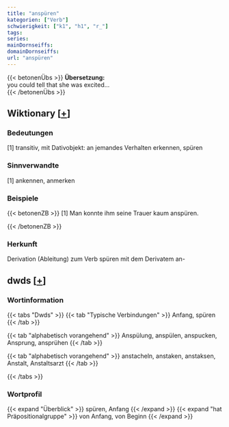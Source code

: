```yaml
---
title: "anspüren"
kategorien: ["Verb"]
schwierigkeit: ["k1", "h1", "r_"]
tags:
series:
mainDornseiffs:
domainDornseiffs:
url: "anspüren"
---
```


{{< betonenÜbs >}}
**Übersetzung:**  
you could tell that she was excited...  
{{< /betonenÜbs >}}

## Wiktionary [[+](https://de.wiktionary.org/wiki/anspüren)]

### Bedeutungen
[1] transitiv, mit Dativobjekt: an jemandes Verhalten erkennen, spüren  

### Sinnverwandte
[1] ankennen, anmerken  

### Beispiele
{{< betonenZB >}}
[1] Man konnte ihm seine Trauer kaum anspüren.  

{{< /betonenZB >}}
### Herkunft
Derivation (Ableitung) zum Verb spüren mit dem Derivatem an-  



## dwds [[+](https://www.dwds.de/wb/anspüren)]

### Wortinformation
{{< tabs "Dwds" >}}
{{< tab "Typische Verbindungen" >}}
Anfang, spüren
{{< /tab >}}

{{< tab "alphabetisch vorangehend" >}}
Anspülung, anspülen, anspucken, Ansprung, ansprühen
{{< /tab >}}

{{< tab "alphabetisch vorangehend" >}}
anstacheln, anstaken, anstaksen, Anstalt, Anstaltsarzt
{{< /tab >}}

{{< /tabs >}}

### Wortprofil
{{< expand "Überblick" >}} spüren, Anfang {{< /expand >}}
{{< expand "hat Präpositionalgruppe" >}} von Anfang, von Beginn {{< /expand >}}

